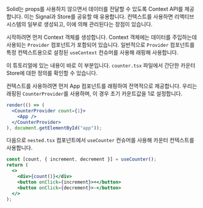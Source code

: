 Solid는 props를 사용하지 않으면서 데이터를 전달할 수 있도록 Context API를 제공합니다.
이는 Signal과 Store를 공유할 때 유용합니다.
컨텍스트를 사용하면 리액티브 시스템의 일부로 생성되고, 이에 의해 관리된다는 장점이 있습니다.

시작하려면 먼저 Context 객체를 생성합니다.
Context 객체에는 데이터를 주입하는데 사용되는 `Provider` 컴포넌트가 포함되어 있습니다.
일반적으로 `Provider` 컴포넌트를 특정 컨텍스트용으로 설정된 `useContext` 컨슈머를 사용해 래핑해 사용합니다.

이 튜토리얼에 있는 내용이 바로 이 부분입니다.
`counter.tsx` 파일에서 간단한 카운터 Store에 대한 정의를 확인할 수 있습니다.

컨텍스트를 사용하려면 먼저 App 컴포넌트를 래핑하여 전역적으로 제공합니다.
우리는 래핑된 `CounterProvider`를 사용하며, 이 경우 초기 카운트값을 1로 설정합니다.

```jsx
render(() => (
  <CounterProvider count={1}>
    <App />
  </CounterProvider>
), document.getElementById("app"));
```

다음으로 `nested.tsx` 컴포넌트에서 `useCounter` 컨슈머를 사용해 카운터 컨텍스트를 사용합니다.

```jsx
const [count, { increment, decrement }] = useCounter();
return (
  <>
    <div>{count()}</div>
    <button onClick={increment}>+</button>
    <button onClick={decrement}>-</button>
  </>
);
```
